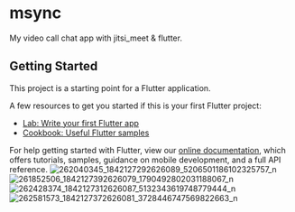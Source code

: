 # msync

My video call chat app with jitsi_meet & flutter.

## Getting Started

This project is a starting point for a Flutter application.

A few resources to get you started if this is your first Flutter project:

- [Lab: Write your first Flutter app](https://flutter.dev/docs/get-started/codelab)
- [Cookbook: Useful Flutter samples](https://flutter.dev/docs/cookbook)

For help getting started with Flutter, view our
[online documentation](https://flutter.dev/docs), which offers tutorials,
samples, guidance on mobile development, and a full API reference.
![262040345_1842127292626089_5206501186102325757_n](https://user-images.githubusercontent.com/31458994/148293081-56d29dfd-8ffb-44e6-9dfc-dd77f8704a8b.jpg)
![261852506_1842127392626079_1790492802031188067_n](https://user-images.githubusercontent.com/31458994/148293086-7ce1364d-3a30-4a45-86d6-b2c4c39b41fc.jpg)
![262428374_1842127312626087_5132343619748779444_n](https://user-images.githubusercontent.com/31458994/148293092-b340357d-7c30-459f-893b-97e881536b4b.jpg)
![262581573_1842127372626081_3728446747569822663_n](https://user-images.githubusercontent.com/31458994/148293096-00be98a5-cf5b-4301-921d-2d0870c8125f.jpg)
